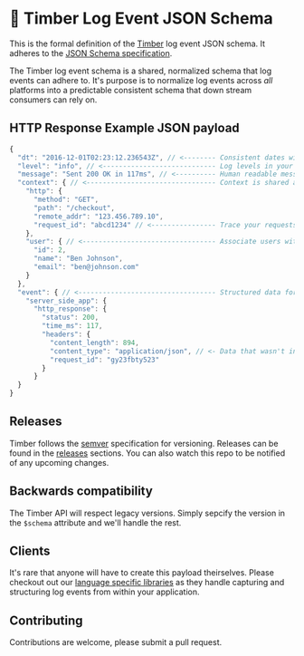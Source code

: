 # :evergreen_tree: Timber Log Event JSON Schema

This is the formal definition of the [Timber](https://timber.io) log event JSON schema. It adheres
to the [JSON Schema specification](http://json-schema.org/).

The Timber log event schema is a shared, normalized schema that log events can adhere to.
It's purpose is to normalize log events across *all* platforms into a predictable
consistent schema that down stream consumers can rely on.

## HTTP Response Example JSON payload

```javascript
{
  "dt": "2016-12-01T02:23:12.236543Z", // <-------- Consistent dates with nanosecond precision
  "level": "info", // <---------------------------- Log levels in your logs!
  "message": "Sent 200 OK in 117ms", // <---------- Human readable message preserved
  "context": { // <-------------------------------- Context is shared across all relevant logs and acts as join data
    "http": {
      "method": "GET",
      "path": "/checkout",
      "remote_addr": "123.456.789.10",
      "request_id": "abcd1234" // <---------------- Trace your requests!
    },
    "user": { // <--------------------------------- Associate users with your log events!
      "id": 2,
      "name": "Ben Johnson",
      "email": "ben@johnson.com"
    }
  },
  "event": { // <---------------------------------- Structured data for the event being logged
    "server_side_app": {
      "http_response": {
        "status": 200,
        "time_ms": 117,
        "headers": {
          "content_length": 894,
          "content_type": "application/json", // <- Data that wasn't in the log line itself
          "request_id": "gy23fbty523"
        }
      }
  }
}
```

## Releases

Timber follows the [semver](http://semver.org/) specification for versioning. Releases can
be found in the [releases](https://github.com/timberio/log-event-json-schema/releases) sections.
You can also watch this repo to be notified of any upcoming changes.

## Backwards compatibility

The Timber API will respect legacy versions. Simply sepcify the version in the `$schema` attribute
and we'll handle the rest.

## Clients

It's rare that anyone will have to create this payload theirselves. Please checkout out our
[language specific libraries](https://github.com/timberio) as they handle capturing and structuring
log events from within your application.

## Contributing

Contributions are welcome, please submit a pull request.